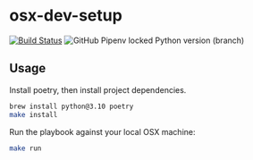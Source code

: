 # osx-dev-setup

[![Build Status](https://github.com/artis3n/osx-dev-setup/workflows/Ansible/badge.svg)](https://github.com/artis3n/osx-dev-setup/workflows/Ansible/badge.svg)
![GitHub Pipenv locked Python version (branch)](https://img.shields.io/github/pipenv/locked/python-version/artis3n/osx-dev-setup/main?label=python)

## Usage

Install poetry, then install project dependencies.

```bash
brew install python@3.10 poetry
make install
```

Run the playbook against your local OSX machine:

```bash
make run
```
